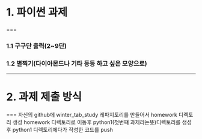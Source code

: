 # 1. 파이썬 과제
===
### 1.1 구구단 출력(2~9단)
### 1.2 별찍기(다이아몬드나 기타 등등 하고 싶은 모양으로)

* * *

# 2. 과제 제출 방식
===
자신의 github에 winter_tab_study 레파지토리를 만들어서
homework 디렉토리 생성 
homework 디렉토리로 이동후 python1(첫번쨰 과제라는뜻)디렉토리를 생성후 
python1 디렉토리에다가 작성한 코드를 push